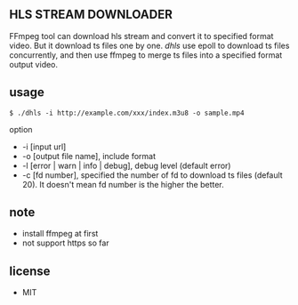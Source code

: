## HLS STREAM DOWNLOADER

FFmpeg tool can download hls stream and convert it to specified format video. But it download ts files one by one. *dhls* use epoll to download ts files concurrently, and then use ffmpeg to merge ts files into a specified format output video.

## usage
```
$ ./dhls -i http://example.com/xxx/index.m3u8 -o sample.mp4
```

option
- -i [input url]
- -o [output file name], include format
- -l [error | warn | info | debug], debug level (default error)
- -c [fd number], specified the number of fd to download ts files (default 20). It doesn't mean fd number is the higher the better.

## note
- install ffmpeg at first
- not support https so far

## license
- MIT
